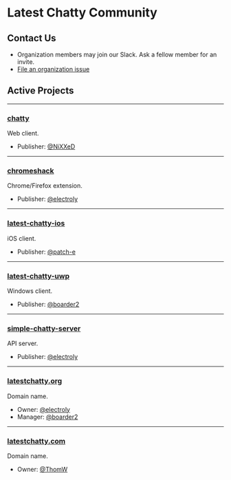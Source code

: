 # Latest Chatty Community

## Contact Us
- Organization members may join our Slack. Ask a fellow member for an invite.
- [File an organization issue](https://github.com/latestchatty/meta/issues)

## Active Projects

---

### [chatty](https://github.com/latestchatty/chatty)

Web client.

- Publisher: [@NiXXeD](https://github.com/NiXXeD)

---

### [chromeshack](https://github.com/latestchatty/chromeshack)

Chrome/Firefox extension.

- Publisher: [@electroly](https://github.com/electroly)

---

### [latest-chatty-ios](https://github.com/latestchatty/latest-chatty-ios)

iOS client.

- Publisher: [@patch-e](https://github.com/patch-e)

---

### [latest-chatty-uwp](https://github.com/latestchatty/latest-chatty-uwp)

Windows client.

- Publisher: [@boarder2](https://github.com/boarder2)

---

### [simple-chatty-server](https://github.com/latestchatty/simple-chatty-server)

API server.

- Publisher: [@electroly](https://github.com/electroly)

---

### [latestchatty.org](http://latestchatty.org)

Domain name.

- Owner: [@electroly](https://github.com/electroly)
- Manager: [@boarder2](https://github.com/boarder2)

---

### [latestchatty.com](http://latestchatty.com)

Domain name.

- Owner: [@ThomW](https://github.com/ThomW)
